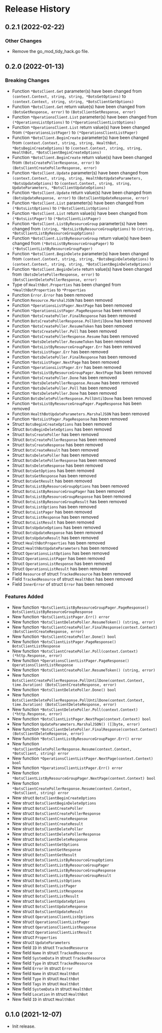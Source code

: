 # Release History

## 0.2.1 (2022-02-22)

### Other Changes

- Remove the go_mod_tidy_hack.go file.

## 0.2.0 (2022-01-13)
### Breaking Changes

- Function `*BotsClient.Get` parameter(s) have been changed from `(context.Context, string, string, *BotsGetOptions)` to `(context.Context, string, string, *BotsClientGetOptions)`
- Function `*BotsClient.Get` return value(s) have been changed from `(BotsGetResponse, error)` to `(BotsClientGetResponse, error)`
- Function `*OperationsClient.List` parameter(s) have been changed from `(*OperationsListOptions)` to `(*OperationsClientListOptions)`
- Function `*OperationsClient.List` return value(s) have been changed from `(*OperationsListPager)` to `(*OperationsClientListPager)`
- Function `*BotsClient.BeginCreate` parameter(s) have been changed from `(context.Context, string, string, HealthBot, *BotsBeginCreateOptions)` to `(context.Context, string, string, HealthBot, *BotsClientBeginCreateOptions)`
- Function `*BotsClient.BeginCreate` return value(s) have been changed from `(BotsCreatePollerResponse, error)` to `(BotsClientCreatePollerResponse, error)`
- Function `*BotsClient.Update` parameter(s) have been changed from `(context.Context, string, string, HealthBotUpdateParameters, *BotsUpdateOptions)` to `(context.Context, string, string, UpdateParameters, *BotsClientUpdateOptions)`
- Function `*BotsClient.Update` return value(s) have been changed from `(BotsUpdateResponse, error)` to `(BotsClientUpdateResponse, error)`
- Function `*BotsClient.List` parameter(s) have been changed from `(*BotsListOptions)` to `(*BotsClientListOptions)`
- Function `*BotsClient.List` return value(s) have been changed from `(*BotsListPager)` to `(*BotsClientListPager)`
- Function `*BotsClient.ListByResourceGroup` parameter(s) have been changed from `(string, *BotsListByResourceGroupOptions)` to `(string, *BotsClientListByResourceGroupOptions)`
- Function `*BotsClient.ListByResourceGroup` return value(s) have been changed from `(*BotsListByResourceGroupPager)` to `(*BotsClientListByResourceGroupPager)`
- Function `*BotsClient.BeginDelete` parameter(s) have been changed from `(context.Context, string, string, *BotsBeginDeleteOptions)` to `(context.Context, string, string, *BotsClientBeginDeleteOptions)`
- Function `*BotsClient.BeginDelete` return value(s) have been changed from `(BotsDeletePollerResponse, error)` to `(BotsClientDeletePollerResponse, error)`
- Type of `HealthBot.Properties` has been changed from `*HealthBotProperties` to `*Properties`
- Function `Error.Error` has been removed
- Function `Resource.MarshalJSON` has been removed
- Function `*OperationsListPager.NextPage` has been removed
- Function `*OperationsListPager.PageResponse` has been removed
- Function `*BotsCreatePoller.FinalResponse` has been removed
- Function `BotsCreatePollerResponse.PollUntilDone` has been removed
- Function `*BotsCreatePoller.ResumeToken` has been removed
- Function `*BotsCreatePoller.Poll` has been removed
- Function `*BotsCreatePollerResponse.Resume` has been removed
- Function `*BotsDeletePoller.ResumeToken` has been removed
- Function `*BotsListByResourceGroupPager.Err` has been removed
- Function `*BotsListPager.Err` has been removed
- Function `*BotsDeletePoller.FinalResponse` has been removed
- Function `*BotsListPager.NextPage` has been removed
- Function `*OperationsListPager.Err` has been removed
- Function `*BotsListByResourceGroupPager.NextPage` has been removed
- Function `*BotsCreatePoller.Done` has been removed
- Function `*BotsDeletePollerResponse.Resume` has been removed
- Function `*BotsDeletePoller.Poll` has been removed
- Function `*BotsDeletePoller.Done` has been removed
- Function `BotsDeletePollerResponse.PollUntilDone` has been removed
- Function `*BotsListByResourceGroupPager.PageResponse` has been removed
- Function `HealthBotUpdateParameters.MarshalJSON` has been removed
- Function `*BotsListPager.PageResponse` has been removed
- Struct `BotsBeginCreateOptions` has been removed
- Struct `BotsBeginDeleteOptions` has been removed
- Struct `BotsCreatePoller` has been removed
- Struct `BotsCreatePollerResponse` has been removed
- Struct `BotsCreateResponse` has been removed
- Struct `BotsCreateResult` has been removed
- Struct `BotsDeletePoller` has been removed
- Struct `BotsDeletePollerResponse` has been removed
- Struct `BotsDeleteResponse` has been removed
- Struct `BotsGetOptions` has been removed
- Struct `BotsGetResponse` has been removed
- Struct `BotsGetResult` has been removed
- Struct `BotsListByResourceGroupOptions` has been removed
- Struct `BotsListByResourceGroupPager` has been removed
- Struct `BotsListByResourceGroupResponse` has been removed
- Struct `BotsListByResourceGroupResult` has been removed
- Struct `BotsListOptions` has been removed
- Struct `BotsListPager` has been removed
- Struct `BotsListResponse` has been removed
- Struct `BotsListResult` has been removed
- Struct `BotsUpdateOptions` has been removed
- Struct `BotsUpdateResponse` has been removed
- Struct `BotsUpdateResult` has been removed
- Struct `HealthBotProperties` has been removed
- Struct `HealthBotUpdateParameters` has been removed
- Struct `OperationsListOptions` has been removed
- Struct `OperationsListPager` has been removed
- Struct `OperationsListResponse` has been removed
- Struct `OperationsListResult` has been removed
- Field `Resource` of struct `TrackedResource` has been removed
- Field `TrackedResource` of struct `HealthBot` has been removed
- Field `InnerError` of struct `Error` has been removed

### Features Added

- New function `*BotsClientListByResourceGroupPager.PageResponse() BotsClientListByResourceGroupResponse`
- New function `*BotsClientListPager.Err() error`
- New function `*BotsClientDeletePoller.ResumeToken() (string, error)`
- New function `*BotsClientCreatePoller.FinalResponse(context.Context) (BotsClientCreateResponse, error)`
- New function `*BotsClientCreatePoller.Done() bool`
- New function `*BotsClientListPager.PageResponse() BotsClientListResponse`
- New function `*BotsClientCreatePoller.Poll(context.Context) (*http.Response, error)`
- New function `*OperationsClientListPager.PageResponse() OperationsClientListResponse`
- New function `*BotsClientCreatePoller.ResumeToken() (string, error)`
- New function `BotsClientCreatePollerResponse.PollUntilDone(context.Context, time.Duration) (BotsClientCreateResponse, error)`
- New function `*BotsClientDeletePoller.Done() bool`
- New function `BotsClientDeletePollerResponse.PollUntilDone(context.Context, time.Duration) (BotsClientDeleteResponse, error)`
- New function `*BotsClientDeletePoller.Poll(context.Context) (*http.Response, error)`
- New function `*BotsClientListPager.NextPage(context.Context) bool`
- New function `UpdateParameters.MarshalJSON() ([]byte, error)`
- New function `*BotsClientDeletePoller.FinalResponse(context.Context) (BotsClientDeleteResponse, error)`
- New function `*BotsClientListByResourceGroupPager.Err() error`
- New function `*BotsClientDeletePollerResponse.Resume(context.Context, *BotsClient, string) error`
- New function `*OperationsClientListPager.NextPage(context.Context) bool`
- New function `*OperationsClientListPager.Err() error`
- New function `*BotsClientListByResourceGroupPager.NextPage(context.Context) bool`
- New function `*BotsClientCreatePollerResponse.Resume(context.Context, *BotsClient, string) error`
- New struct `BotsClientBeginCreateOptions`
- New struct `BotsClientBeginDeleteOptions`
- New struct `BotsClientCreatePoller`
- New struct `BotsClientCreatePollerResponse`
- New struct `BotsClientCreateResponse`
- New struct `BotsClientCreateResult`
- New struct `BotsClientDeletePoller`
- New struct `BotsClientDeletePollerResponse`
- New struct `BotsClientDeleteResponse`
- New struct `BotsClientGetOptions`
- New struct `BotsClientGetResponse`
- New struct `BotsClientGetResult`
- New struct `BotsClientListByResourceGroupOptions`
- New struct `BotsClientListByResourceGroupPager`
- New struct `BotsClientListByResourceGroupResponse`
- New struct `BotsClientListByResourceGroupResult`
- New struct `BotsClientListOptions`
- New struct `BotsClientListPager`
- New struct `BotsClientListResponse`
- New struct `BotsClientListResult`
- New struct `BotsClientUpdateOptions`
- New struct `BotsClientUpdateResponse`
- New struct `BotsClientUpdateResult`
- New struct `OperationsClientListOptions`
- New struct `OperationsClientListPager`
- New struct `OperationsClientListResponse`
- New struct `OperationsClientListResult`
- New struct `Properties`
- New struct `UpdateParameters`
- New field `ID` in struct `TrackedResource`
- New field `Name` in struct `TrackedResource`
- New field `SystemData` in struct `TrackedResource`
- New field `Type` in struct `TrackedResource`
- New field `Error` in struct `Error`
- New field `Name` in struct `HealthBot`
- New field `Type` in struct `HealthBot`
- New field `Tags` in struct `HealthBot`
- New field `SystemData` in struct `HealthBot`
- New field `Location` in struct `HealthBot`
- New field `ID` in struct `HealthBot`


## 0.1.0 (2021-12-07)

- Init release.
